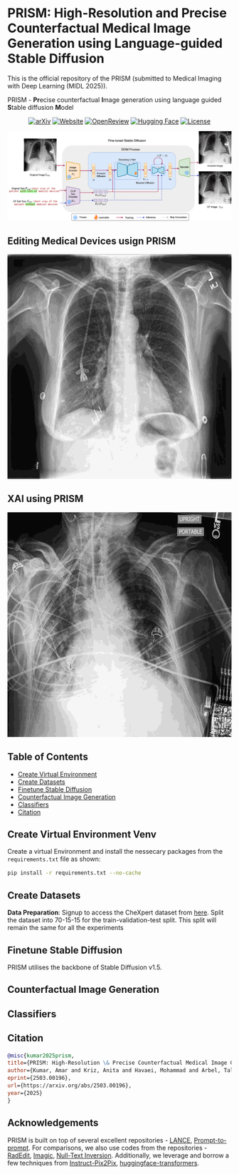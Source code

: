 # PRISM: High-Resolution and Precise Counterfactual Medical Image Generation using Language-guided Stable Diffusion
This is the official repository of the PRISM (submitted to Medical Imaging with Deep Learning (MIDL 2025)).

PRISM - **Pr**ecise counterfactual **I**mage generation using language guided **S**table diffusion **M**odel

<div align="center">
  
[![arXiv](https://img.shields.io/badge/arXiv-2503.00196-b31b1b.svg)](https://arxiv.org/abs/2503.00196)
[![Website](https://img.shields.io/badge/Website-PRISM-9370DB.svg)](https://amarkr1.github.io/PRISM/)
[![OpenReview](https://img.shields.io/badge/OpenReview-Reviews-blue.svg)](https://openreview.net/forum?id=UpJMAlZNuo)
[![Hugging Face](https://img.shields.io/badge/🤗_Hugging_Face-PRISM-yellow.svg)](https://huggingface.co/amar-kr/PRISM)
[![License](https://img.shields.io/badge/License-MIT-green.svg)](https://opensource.org/licenses/MIT)
</div>

<p align="center">
<picture>
  <img src="https://github.com/Amarkr1/PRISM/blob/main/images/arch_v2.png">
</picture>
</p>

## Editing Medical Devices usign PRISM

![remove_dev](images/animation5.gif)

## XAI using PRISM
![XAI](images/animation4.gif)

## Table of Contents
- [Create Virtual Environment](#create-virtual-environment-venv)
- [Create Datasets](#create-datasets)
- [Finetune Stable Diffusion](#finetune-stable-diffusion)
- [Counterfactual Image Generation](#counterfactual-image-generation)
- [Classifiers](#classifiers)
- [Citation](#citation)

## Create Virtual Environment Venv
Create a virtual Environment and install the nessecary packages from the `requirements.txt` file as shown:
```bash
pip install -r requirements.txt --no-cache
```

## Create Datasets

**Data Preparation**: Signup to access the CheXpert dataset from [here](https://stanfordmlgroup.github.io/competitions/chexpert/). Split the dataset into 70-15-15 for the train-validation-test split. This split will remain the same for all the experiments


## Finetune Stable Diffusion

PRISM utilises the backbone of Stable Diffusion v1.5. 

## Counterfactual Image Generation

## Classifiers

## Citation
```bibtex
@misc{kumar2025prism,
title={PRISM: High-Resolution \& Precise Counterfactual Medical Image Generation using Language-guided Stable Diffusion},
author={Kumar, Amar and Kriz, Anita and Havaei, Mohammad and Arbel, Tal},
eprint={2503.00196},
url={https://arxiv.org/abs/2503.00196},
year={2025}
}
```
## Acknowledgements
PRISM is built on top of several excellent repositories - [LANCE](https://github.com/virajprabhu/LANCE), [Prompt-to-prompt](https://github.com/google/prompt-to-prompt/). For comparisons, we also use codes from the repositories - [RadEdit](https://huggingface.co/microsoft/radedit), [Imagic](https://github.com/sangminkim-99/Imagic/), [Null-Text Inversion](https://null-text-inversion.github.io/). Additionally, we leverage and borrow a few techniques from [Instruct-Pix2Pix](https://github.com/timothybrooks/instruct-pix2pix), [huggingface-transformers](https://github.com/huggingface/transformers).
